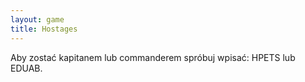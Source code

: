 ```yaml
---
layout: game
title: Hostages
---
```


Aby zostać kapitanem lub commanderem spróbuj wpisać: HPETS 
lub EDUAB.
